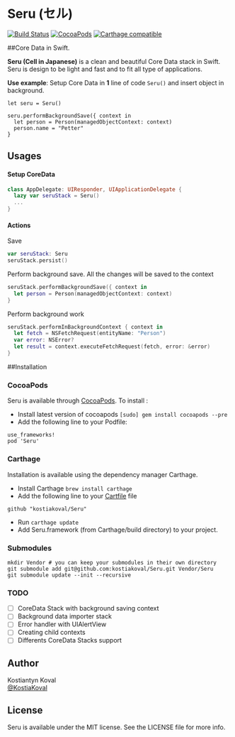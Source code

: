Seru (セル) 
=====
[![Build Status](https://travis-ci.org/kostiakoval/Seru.svg?branch=develop)](https://travis-ci.org/kostiakoval/Seru) 
[![CocoaPods](https://img.shields.io/cocoapods/v/Seru.svg)]()
[![Carthage compatible](https://img.shields.io/badge/Carthage-compatible-4BC51D.svg?style=flat)](https://github.com/Carthage/Carthage)

##Core Data in Swift.

**Seru (Cell in Japanese)** is a clean and beautiful Core Data stack in Swift.  
Seru is design to be light and fast and to fit all type of applications.  

**Use example**: Setup Core Data in **1** line of code `Seru()` 
and insert object in background.

```
let seru = Seru()

seru.performBackgroundSave({ context in
  let person = Person(managedObjectContext: context)
  person.name = "Petter"
}
``` 
 
## Usages

#### Setup CoreData

```swift
class AppDelegate: UIResponder, UIApplicationDelegate {            
  lazy var seruStack = Seru()
  ...
}
```

#### Actions 

Save
```swift
var seruStack: Seru
seruStack.persist()
```

Perform background save.
All the changes will be saved to the context
```swift
seruStack.performBackgroundSave({ context in
  let person = Person(managedObjectContext: context)
}
```

Perform background work
```swift
seruStack.performInBackgroundContext { context in
  let fetch = NSFetchRequest(entityName: "Person")
  var error: NSError?
  let result = context.executeFetchRequest(fetch, error: &error)
}
```



##Installation

### CocoaPods
Seru is available through [CocoaPods](http://cocoapods.org). To install :

 - Install latest version of cocoapods `[sudo] gem install cocoapods --pre`
 - Add the following line to your Podfile:
 
```
use_frameworks!
pod 'Seru'
```

### Carthage
Installation is available using the dependency manager Carthage.

 - Install Carthage `brew install carthage`
 - Add the following line to your [Cartfile](https://github.com/Carthage/Carthage/blob/master/Documentation/Artifacts.md#cartfile) file

```
github "kostiakoval/Seru"
```
-  Run `carthage update`
-  Add Seru.framework (from Carthage/build directory) to your project.

### Submodules

```
mkdir Vendor # you can keep your submodules in their own directory
git submodule add git@github.com:kostiakoval/Seru.git Vendor/Seru
git submodule update --init --recursive
```

### TODO
- [ ] CoreData Stack with background saving context
- [ ] Background data importer stack
- [ ] Error handler with UIAlertView
- [ ] Creating child contexts
- [ ] Differents CoreData Stacks support

## Author

Kostiantyn Koval  
[@KostiaKoval](https://twitter.com/KostiaKoval)

## License

Seru is available under the MIT license. See the LICENSE file for more info.



